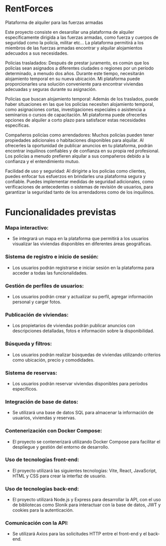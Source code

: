 # RentForces
Plataforma de alquiler para las fuerzas armadas

Este proyecto consiste en desarollar una plataforma de alquiler específicamente dirigida a las fuerzas armadas, como fuerza y cuerpos de seguridad como la policía, militar etc... La plataforma permitirá a los miembros de las fuerzas armadas encontrar y alquilar alojamientos adecuados a sus necesidades.

Policias trasladados: Después de prestar juramento, es común que los policías sean asignados a diferentes ciudades o regiones por un período determinado, a menudo dos años. Durante este tiempo, necesitarán alojamiento temporal en su nueva ubicación. Mi plataforma puede proporcionarles una solución conveniente para encontrar viviendas adecuadas y seguras durante su asignación.

Policías que buscan alojamiento temporal: Además de los traslados, puede haber situaciones en las que los policías necesiten alojamiento temporal, como asignaciones cortas, investigaciones especiales o asistencia a seminarios o cursos de capacitación. Mi plataforma puede ofrecerles opciones de alquiler a corto plazo para satisfacer estas necesidades específicas.

Compañeros policías como arrendadores: Muchos policías pueden tener propiedades adicionales o habitaciones disponibles para alquilar. Al ofrecerles la oportunidad de publicar anuncios en tu plataforma, podrán encontrar inquilinos confiables y de confianza en su propia red profesional. Los policías a menudo prefieren alquilar a sus compañeros debido a la confianza y el entendimiento mutuo.

Facilidad de uso y seguridad: Al dirigirte a los policías como clientes, puedes enfocar tus esfuerzos en brindarles una plataforma segura y confiable. Puedes implementar medidas de seguridad adicionales, como verificaciones de antecedentes o sistemas de revisión de usuarios, para garantizar la seguridad tanto de los arrendadores como de los inquilinos.


# Funcionalidades previstas

### Mapa interactivo: 
* Se integrará un mapa en la plataforma que permitirá a los usuarios visualizar las viviendas disponibles en diferentes áreas geográficas.

### Sistema de registro e inicio de sesión: 
* Los usuarios podrán registrarse e iniciar sesión en la plataforma para acceder a todas las funcionalidades.

### Gestión de perfiles de usuarios: 
* Los usuarios podrán crear y actualizar su perfil, agregar información personal y cargar fotos.

### Publicación de viviendas: 
* Los propietarios de viviendas podrán publicar anuncios con descripciones detalladas, fotos e información sobre la disponibilidad.

### Búsqueda y filtros: 
* Los usuarios podrán realizar búsquedas de viviendas utilizando criterios como ubicación, precio y comodidades.

### Sistema de reservas: 
* Los usuarios podrán reservar viviendas disponibles para períodos específicos.

### Integración de base de datos: 
* Se utilizará una base de datos SQL para almacenar la información de usuarios, viviendas y reservas.

### Contenerización con Docker Compose: 
* El proyecto se contenerizará utilizando Docker Compose para facilitar el despliegue y gestión del entorno de desarrollo.

### Uso de tecnologías front-end: 
* El proyecto utilizará las siguientes tecnologías: Vite, React, JavaScript, HTML y CSS para crear la interfaz de usuario.

### Uso de tecnologías back-end: 
* El proyecto utilizará Node.js y Express para desarrollar la API, con el uso de bibliotecas como Slonik para interactuar con la base de datos, JWT y cookies para la autenticación.

### Comunicación con la API: 
* Se utilizará Axios para las solicitudes HTTP entre el front-end y el back-end.
